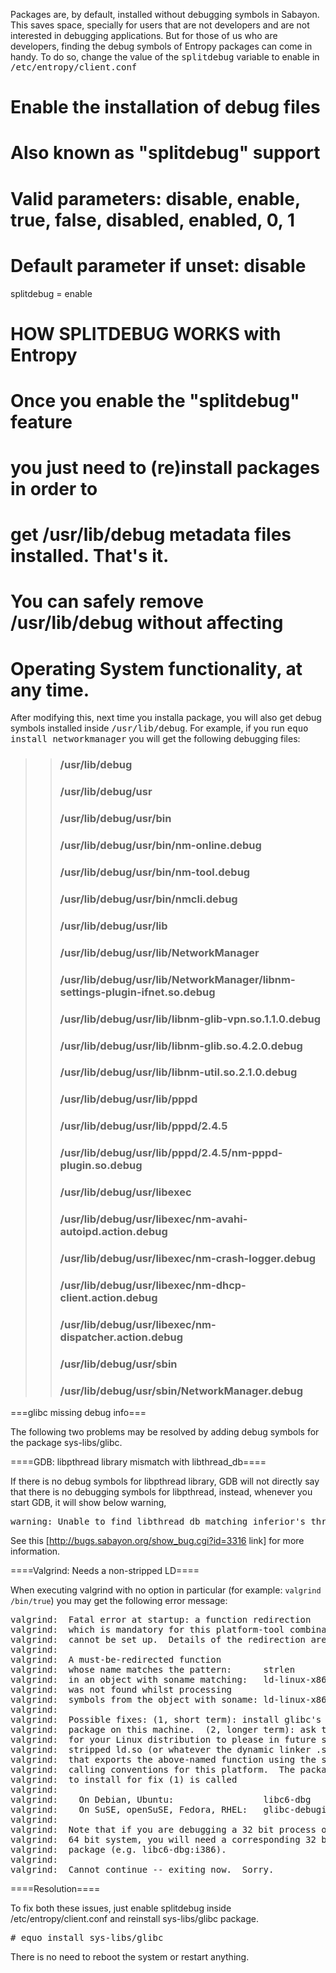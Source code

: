 Packages are, by default, installed without debugging symbols in Sabayon. This saves space, specially for users that are not developers and are not interested in debugging applications. But for those of us who are developers, finding the debug symbols of Entropy packages can come in handy. To do so, change the value of the <tt>splitdebug</tt> variable to enable in <tt>/etc/entropy/client.conf</tt>

 # Enable the installation of debug files
 # Also known as "splitdebug" support
 # Valid parameters: disable, enable, true, false, disabled, enabled, 0, 1
 # Default parameter if unset: disable
 splitdebug = enable
 # HOW SPLITDEBUG WORKS with Entropy
 # Once you enable the "splitdebug" feature
 # you just need to (re)install packages in order to
 # get /usr/lib/debug metadata files installed. That's it.
 # You can safely remove /usr/lib/debug without affecting
 # Operating System functionality, at any time.

After modifying this, next time you installa package, you will also get debug symbols installed inside <tt>/usr/lib/debug</tt>. For example, if you run <tt>equo install networkmanager</tt> you will get the following debugging files:

 >>  ### /usr/lib/debug
 >>  ### /usr/lib/debug/usr
 >>  ### /usr/lib/debug/usr/bin
 >>  ### /usr/lib/debug/usr/bin/nm-online.debug
 >>  ### /usr/lib/debug/usr/bin/nm-tool.debug
 >>  ### /usr/lib/debug/usr/bin/nmcli.debug
 >>  ### /usr/lib/debug/usr/lib
 >>  ### /usr/lib/debug/usr/lib/NetworkManager
 >>  ### /usr/lib/debug/usr/lib/NetworkManager/libnm-settings-plugin-ifnet.so.debug
 >>  ### /usr/lib/debug/usr/lib/libnm-glib-vpn.so.1.1.0.debug
 >>  ### /usr/lib/debug/usr/lib/libnm-glib.so.4.2.0.debug
 >>  ### /usr/lib/debug/usr/lib/libnm-util.so.2.1.0.debug
 >>  ### /usr/lib/debug/usr/lib/pppd
 >>  ### /usr/lib/debug/usr/lib/pppd/2.4.5
 >>  ### /usr/lib/debug/usr/lib/pppd/2.4.5/nm-pppd-plugin.so.debug
 >>  ### /usr/lib/debug/usr/libexec
 >>  ### /usr/lib/debug/usr/libexec/nm-avahi-autoipd.action.debug
 >>  ### /usr/lib/debug/usr/libexec/nm-crash-logger.debug
 >>  ### /usr/lib/debug/usr/libexec/nm-dhcp-client.action.debug
 >>  ### /usr/lib/debug/usr/libexec/nm-dispatcher.action.debug
 >>  ### /usr/lib/debug/usr/sbin
 >>  ### /usr/lib/debug/usr/sbin/NetworkManager.debug


===glibc missing debug info===

The following two problems may be resolved by adding debug symbols for the package sys-libs/glibc.


====GDB: libpthread library mismatch with libthread_db====

If there is no debug symbols for libpthread library, GDB will not directly say that there is no debugging symbols for libpthread, instead, whenever you start GDB, it will show below warning,

<pre>
warning: Unable to find libthread_db matching inferior's thread library, thread debugging will not be available.
</pre>

See this [http://bugs.sabayon.org/show_bug.cgi?id=3316 link] for more information.

====Valgrind: Needs a non-stripped LD====

When executing valgrind with no option in particular (for example: `valgrind /bin/true`) you may get the following error message:

<pre>
valgrind:  Fatal error at startup: a function redirection
valgrind:  which is mandatory for this platform-tool combination
valgrind:  cannot be set up.  Details of the redirection are:
valgrind:  
valgrind:  A must-be-redirected function
valgrind:  whose name matches the pattern:      strlen
valgrind:  in an object with soname matching:   ld-linux-x86-64.so.2
valgrind:  was not found whilst processing
valgrind:  symbols from the object with soname: ld-linux-x86-64.so.2
valgrind:  
valgrind:  Possible fixes: (1, short term): install glibc's debuginfo
valgrind:  package on this machine.  (2, longer term): ask the packagers
valgrind:  for your Linux distribution to please in future ship a non-
valgrind:  stripped ld.so (or whatever the dynamic linker .so is called)
valgrind:  that exports the above-named function using the standard
valgrind:  calling conventions for this platform.  The package you need
valgrind:  to install for fix (1) is called
valgrind:  
valgrind:    On Debian, Ubuntu:                 libc6-dbg
valgrind:    On SuSE, openSuSE, Fedora, RHEL:   glibc-debuginfo
valgrind:  
valgrind:  Note that if you are debugging a 32 bit process on a
valgrind:  64 bit system, you will need a corresponding 32 bit debuginfo
valgrind:  package (e.g. libc6-dbg:i386).
valgrind:  
valgrind:  Cannot continue -- exiting now.  Sorry.
</pre>


====Resolution====

To fix both these issues, just enable splitdebug inside /etc/entropy/client.conf and reinstall sys-libs/glibc package.

<pre>
# equo install sys-libs/glibc
</pre>

There is no need to reboot the system or restart anything.
